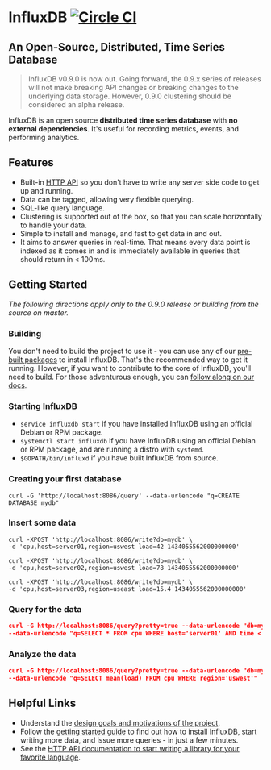 # InfluxDB [![Circle CI](https://circleci.com/gh/influxdb/influxdb/tree/master.svg?style=svg)](https://circleci.com/gh/influxdb/influxdb/tree/master)

## An Open-Source, Distributed, Time Series Database

> InfluxDB v0.9.0 is now out. Going forward, the 0.9.x series of releases will not make breaking API changes or breaking changes to the underlying data storage. However, 0.9.0 clustering should be considered an alpha release.

InfluxDB is an open source **distributed time series database** with
**no external dependencies**. It's useful for recording metrics,
events, and performing analytics.

## Features

* Built-in [HTTP API](http://influxdb.com/docs/v0.9/concepts/reading_and_writing_data.html) so you don't have to write any server side code to get up and running.
* Data can be tagged, allowing very flexible querying.
* SQL-like query language.
* Clustering is supported out of the box, so that you can scale horizontally to handle your data.
* Simple to install and manage, and fast to get data in and out.
* It aims to answer queries in real-time. That means every data point is
  indexed as it comes in and is immediately available in queries that
  should return in < 100ms.

## Getting Started
*The following directions apply only to the 0.9.0 release or building from the source on master.*

### Building

You don't need to build the project to use it - you can use any of our
[pre-built packages](http://influxdb.com/download/index.html) to install InfluxDB. That's
the recommended way to get it running. However, if you want to contribute to the core of InfluxDB, you'll need to build.
For those adventurous enough, you can
[follow along on our docs](http://github.com/influxdb/influxdb/blob/master/CONTRIBUTING.md).

### Starting InfluxDB
* `service influxdb start` if you have installed InfluxDB using an official Debian or RPM package.
* `systemctl start influxdb` if you have InfluxDB using an official Debian or RPM package, and are running a distro with `systemd`.
* `$GOPATH/bin/influxd` if you have built InfluxDB from source.

### Creating your first database

```
curl -G 'http://localhost:8086/query' --data-urlencode "q=CREATE DATABASE mydb"
```

### Insert some data
```
curl -XPOST 'http://localhost:8086/write?db=mydb' \
-d 'cpu,host=server01,region=uswest load=42 1434055562000000000'

curl -XPOST 'http://localhost:8086/write?db=mydb' \
-d 'cpu,host=server02,region=uswest load=78 1434055562000000000'

curl -XPOST 'http://localhost:8086/write?db=mydb' \
-d 'cpu,host=server03,region=useast load=15.4 1434055562000000000'
```

### Query for the data
```JSON
curl -G http://localhost:8086/query?pretty=true --data-urlencode "db=mydb" \
--data-urlencode "q=SELECT * FROM cpu WHERE host='server01' AND time < now - 1d"
```

### Analyze the data
```JSON
curl -G http://localhost:8086/query?pretty=true --data-urlencode "db=mydb" \
--data-urlencode "q=SELECT mean(load) FROM cpu WHERE region='uswest'"
```

## Helpful Links

* Understand the [design goals and motivations of the project](http://influxdb.com/docs/v0.9/introduction/overview.html).
* Follow the [getting started guide](http://influxdb.com/docs/v0.9/introduction/getting_started.html) to find out how to install InfluxDB, start writing more data, and issue more queries - in just a few minutes.
* See the  [HTTP API documentation to start writing a library for your favorite language](http://influxdb.com/docs/v0.9/concepts/reading_and_writing_data.html).
